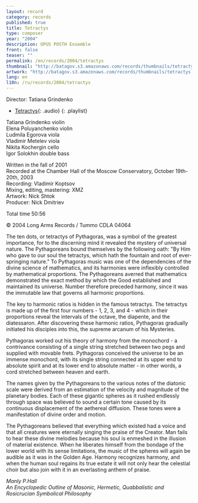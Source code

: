 ```yaml
---
layout: record
category: records
published: true
title: Tetractys
type: composer
year: "2004"
description: OPUS POSTH Ensemble
front: false
teaser: ""
permalink: /en/records/2004/tetractys
thumbnail: "http://batagov.s3.amazonaws.com/records/thumbnails/tetractys.jpg"
artwork: "http://batagov.s3.amazonaws.com/records/thumbnails/tetractys.jpg"
lang: en
l10n: /ru/records/2004/tetractys
---
```


Director: Tatiana Grindenko  

- [Tetractys](http://batagov.s3.amazonaws.com/records/sounds/tetractys.mp3){: .audio}
{: .playlist} 

Tatiana Grindenko violin  
Elena Poluyanchenko violin  
Ludmila Egorova viola  
Vladimir Metelev viola  
Nikita Kochergin cello  
Igor Solokhin double bass   

Written in the fall of 2001  
Recorded at the Chamber Hall of the Moscow Conservatory, October 19th-20th, 2003  
Recording: Vladimir Koptsov  
Mixing, editing, mastering: XMZ  
Artwork: Nick Shtok  
Producer: Nick Dmitriev  

Total time 50:56  

© 2004 Long Arms Records / Tummo CDLA 04064  

The ten dots, or tetractys of Pythagoras, was a symbol of the greatest
importance, for to the discerning mind it revealed the mystery of universal nature. The Pythagoreans bound themselves by the following oath: "By Him who gave to our soul the tetractys, which hath the fountain and root of ever-springing nature."
To Pythagoras music was one of the dependencies of the divine science of mathematics, and its harmonies were inflexibly controlled by mathematical proportions. The Pythagoreans averred that mathematics demonstrated the exact method by which the Good established and maintained its universe. Number therefore preceded harmony, since it was the immutable law that governs all harmonic proportions.

The key to harmonic ratios is hidden in the famous tetractys. The tetractys is made up of the first four numbers - 1, 2, 3, and 4 - which in their proportions reveal the intervals of the octave, the diapente, and the diatessaron. After discovering these harmonic ratios, Pythagoras gradually initiated his disciples into this, the supreme arcanum of his Mysteries.

Pythagoras worked out his theory of harmony from the monochord - a contrivance consisting of a single string stretched between two pegs and supplied with movable frets. Pythagoras conceived the universe to be an immense monochord, with its single string connected at its upper end to absolute spirit and at its lower end to absolute matter - in other words, a cord stretched between heaven and earth.

The names given by the Pythagoreans to the various notes of the diatonic scale were derived from an estimation of the velocity and magnitude of the planetary bodies. Each of these gigantic spheres as it rushed endlessly through space was believed to sound a certain tone caused by its continuous displacement of the aethereal diffusion. These tones were a manifestation of divine order and motion.

The Pythagoreans believed that everything which existed had a voice and that all creatures were eternally singing the praise of the Creator. Man fails to hear these divine melodies because his soul is enmeshed in the illusion of material existence. When he liberates himself from the bondage of the lower world with its sense limitations, the music of the spheres will again be audible as it was in the Golden Age. Harmony recognizes harmony, and when the human soul regains its true estate it will not only hear the celestial choir but also join with it in an everlasting anthem of praise.

_Manly P.Hall  
An Encyclopedic Outline of Masonic, Hermetic, Quabbalistic and Rosicrucian Symbolical Philosophy_